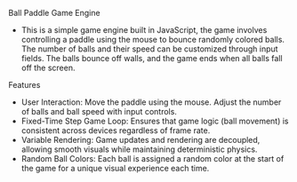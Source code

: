 Ball Paddle Game Engine
- This is a simple game engine built in JavaScript, the game involves controlling a paddle using the mouse to bounce randomly colored balls. The number of balls and their speed can be customized through input fields. The balls bounce off walls, and the game ends when all balls fall off the screen.

Features
- User Interaction:
    Move the paddle using the mouse.
    Adjust the number of balls and ball speed with input controls.
- Fixed-Time Step Game Loop:
    Ensures that game logic (ball movement) is consistent across devices regardless of frame rate.
- Variable Rendering:
    Game updates and rendering are decoupled, allowing smooth visuals while maintaining deterministic physics.
- Random Ball Colors:
    Each ball is assigned a random color at the start of the game for a unique visual experience each time.





